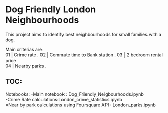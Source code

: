 # Dog Friendly London Neighbourhoods

This project aims to identify best neighbourhoods for small families with a dog.   

Main criterias are:  
01    |    Crime rate . 
02    |    Commute time to Bank station . 
03    |    2 bedroom rental price   
04    |    Nearby parks . 

## TOC:

Notebooks:
-Main notebook : Dog_Friendly_Neigbourhoods.ipynb  
-Crime Rate calculations:London_crime_statistics.ipynb   
=Near by park calculations using Foursquare API : London_parks.ipynb  
